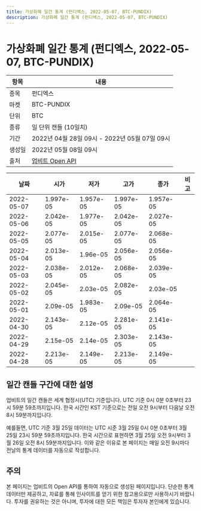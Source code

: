 ```yaml
---
title: 가상화폐 일간 통계 (펀디엑스, 2022-05-07, BTC-PUNDIX)
description: 가상화폐 일간 통계 (펀디엑스, 2022-05-07, BTC-PUNDIX)
---
```



가상화폐 일간 통계 (펀디엑스, 2022-05-07, BTC-PUNDIX)
===

|항목|내용|
|--|--|
|종목|펀디엑스|
|마켓|BTC-PUNDIX|
|단위|BTC|
|종류|일 단위 캔들 (10일치)|
|기간|2022년 04월 28일 09시 - 2022년 05월 07일 09시|
|생성일|2022년 05월 08일 09시|
|출처|[업비트 Open API](https://docs.upbit.com)|


|날짜|시가|저가|고가|종가|비고|
|--|--|--|--|--|--|
|2022-05-07|1.997e-05|1.957e-05|1.997e-05|1.957e-05|    |
|2022-05-06|2.042e-05|1.977e-05|2.042e-05|2.027e-05|    |
|2022-05-05|2.077e-05|2.015e-05|2.077e-05|2.068e-05|    |
|2022-05-04|2.013e-05|1.96e-05|2.056e-05|2.056e-05|    |
|2022-05-03|2.038e-05|2.012e-05|2.068e-05|2.039e-05|    |
|2022-05-02|2.045e-05|2.03e-05|2.082e-05|2.03e-05|    |
|2022-05-01|2.09e-05|1.983e-05|2.09e-05|2.064e-05|    |
|2022-04-30|2.143e-05|2.12e-05|2.281e-05|2.141e-05|    |
|2022-04-29|2.15e-05|2.14e-05|2.303e-05|2.143e-05|    |
|2022-04-28|2.213e-05|2.149e-05|2.213e-05|2.149e-05|    |


일간 캔들 구간에 대한 설명
---


업비트의 일간 캔들은 세계 협정시(UTC) 기준입니다. 
UTC 기준 0시 0분 0초부터 23시 59분 59초까지입니다. 
한국 시간인 KST 기준으로는 전일 오전 9시부터 다음날 오전 8시 59분까지입니다. 


예를들면, UTC 기준 3월 25일 데이터는 UTC 시준 3월 25일 0시 0분 0초부터 3월 25일 23시 59분 59초까지입니다. 
한국 시간으로 표현하면 3월 25일 오전 9시부터 3월 26일 오전 8시 59분까지입니다. 
이와 같은 이유로 본 페이지는 매일 오전 9시마다 전날의 통계 데이터를 자동으로 작성합니다. 


주의
---


본 페이지는 업비트의 Open API를 통하여 자동으로 생성된 페이지입니다. 
단순한 통계 데이터만 제공하고, 자료를 통해 인사이트를 얻기 위한 참고용으로만 사용하시기 바랍니다. 
투자를 권유하는 것은 아니며, 투자에 대한 모든 책임은 투자자 본인에게 있습니다. 
